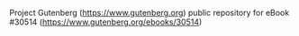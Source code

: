 Project Gutenberg (https://www.gutenberg.org) public repository for eBook #30514 (https://www.gutenberg.org/ebooks/30514)
